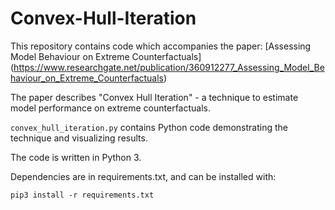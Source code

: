 # Convex-Hull-Iteration

This repository contains code which accompanies the paper: [Assessing Model Behaviour on Extreme Counterfactuals] (https://www.researchgate.net/publication/360912277_Assessing_Model_Behaviour_on_Extreme_Counterfactuals)

The paper describes "Convex Hull Iteration" - a technique to estimate model performance on extreme counterfactuals.

```convex_hull_iteration.py``` contains Python code demonstrating the technique and visualizing results.

The code is written in Python 3.

Dependencies are in requirements.txt, and can be installed with:
```
pip3 install -r requirements.txt
```
